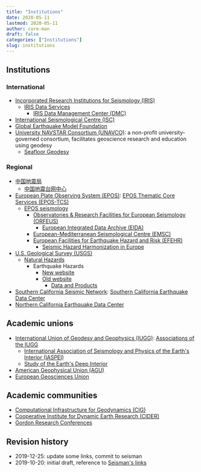 ```yaml
---
title: "Institutions"
date: 2020-05-11
lastmod: 2020-05-11
author: core-man
draft: false
categories: ["Institutions"]
slug: institutions
---
```


## Institutions

### International

- [Incorporated Research Institutions for Seismology (IRIS)](https://www.iris.edu/hq)
    - [IRIS Data Services](https://ds.iris.edu/ds)
        - [IRIS Data Management Center (DMC)](https://ds.iris.edu/ds/nodes/dmc)
- [International Seismological Centre (ISC)](http://www.isc.ac.uk)
- [Global Earthquake Model Foundation](https://www.globalquakemodel.org)
- [University NAVSTAR Consortium (UNAVCO)](https://www.unavco.org/): a non-profit university-governed consortium, facilitates geoscience research and education using geodesy
    - [Seafloor Geodesy](https://sites.google.com/view/seafloor-geodesy-community/)

### Regional

- [中国地震局](https://www.cea.gov.cn)
    - [中国地震台网中心](http://www.cenc.ac.cn)
- [European Plate Observing System (EPOS)](https://www.epos-ip.org): [EPOS Thematic Core Services (EPOS-TCS)](https://www.epos-ip.org/thematic-core-service-index)
    - [EPOS seismology](https://www.epos-ip.org/tcs/seismology)
        - [Observatories & Research Facilities for European Seismology (ORFEUS)](http://www.orfeus-eu.org)
            - [European Integrated Data Archive (EIDA)](https://www.orfeus-eu.org/data/eida)
        - [European-Mediterranean Seismological Centre (EMSC)](https://www.emsc-csem.org)
        - [European Facilities for Earthquake Hazard and Risk (EFEHR)](http://www.efehr.org/en/home)
            - [Seismic Hazard Harmonization in Europe](http://www.share-eu.org)
- [U.S. Geological Survey (USGS)](https://www.usgs.gov)
    - [Natural Hazards](https://www.usgs.gov/mission-areas/natural-hazards)
        - Earthquake Hazards
            - [New website](https://www.usgs.gov/natural-hazards/earthquake-hazards)
            - [Old website](https://earthquake.usgs.gov/earthquakes)
                - [Data and Products](https://earthquake.usgs.gov/data)
- [Southern California Seismic Network](https://www.scsn.org): [Southern California Earthquake Data Center](https://scedc.caltech.edu)
- [Northern California Earthquake Data Center](http://www.ncedc.org)


## Academic unions

- [International Union of Geodesy and Geophysics (IUGG)](http://www.iugg.org): [Associations of the IUGG](http://www.iugg.org/associations)
    - [International Association of Seismology and Physics of the Earth's Interior (IASPEI)](http://www.iaspei.org)
    - [Study of the Earth's Deep Interior](https://hope.simons-rock.edu/~bergman/sedi/index.html)
- [American Geophysical Union (AGU)](https://www.agu.org)
- [European Geosciences Union](https://www.egu.eu)


## Academic communities

- [Computational Infrastructure for Geodynamics (CIG)](https://geodynamics.org)
- [Cooperative Institute for Dynamic Earth Research (CIDER)](https://www.deep-earth.org/index)
- [Gordon Research Conferences](https://www.grc.org/find-a-conference/)


## Revision history

- 2019-12-25: update some links, commit to seisman
- 2019-10-20: initial draft, reference to [Seisman's links](https://link.seisman.info)

